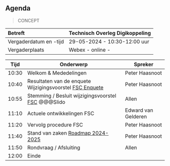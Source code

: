 ## Agenda
> CONCEPT

| Betreft  | **Technisch Overleg Digikoppeling** |
|:------------------------|:-------------------------------------| 
| Vergaderdatum en -tijd | 29-05-2024 - 10:30-12:00 uur  |
| Vergaderplaats  | Webex - online - |

| Tijd | Onderwerp |Spreker|
| --- | --- | --- |
| 10:30 | Welkom & Mededelingen        | Peter Haasnoot |
| 10:40 | Resultaten van de enquete Wijzigingsvoorstel [FSC Enquete](https://github.com/Logius-standaarden/Overleg/blob/main/Digikoppeling/2024-05-29/Wijzigingsvoorstel_FSC/2024_05_01_FSC_Enquete.md)  | Peter Haasnoot |
| 10:55 | Stemming / Besluit wijzigingsvoorstel [FSC](https://github.com/Logius-standaarden/Digikoppeling-Koppelvlakstandaard-REST-API/issues/26) @@@Slido | Allen |
| 11:10 | Actuele ontwikkelingen FSC | Edward van Gelderen|
| 11:20 | Vervolg procedure FSC | Peter Haasnoot |
| 11:40 | Stand van zaken [Roadmap 2024-2025](https://github.com/Logius-standaarden/Digikoppeling-Algemeen/blob/roadmap_2024-2026/Digikoppeling_Roadmap_2024_2025.md#tijdlijn-roadmap-digikoppeling-standaarden) |Peter Haasnoot|
| 11:50 | Rondvraag / Afsluiting | Allen |
| 12:00 | Einde |
